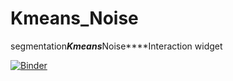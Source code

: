 # Kmeans_Noise
segmentation***Kmeans***Noise****Interaction widget


[![Binder](https://mybinder.org/badge_logo.svg)](https://mybinder.org/v2/gh/amina1996dni/Kmeans_Noise/main?filepath=clustering.ipynb)
